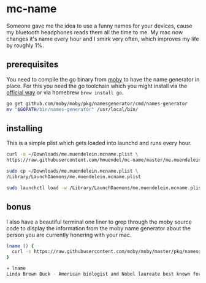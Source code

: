 # mc-name

Someone gave me the idea to use a funny names for your devices, cause my 
bluetooth headphones reads them all the time to me. My mac now changes it's name 
every hour and I smirk very often, which improves my life by roughly 1%.

## prerequisites

You need to compile the go binary from 
[moby](https://github.com/moby/moby/blob/master/pkg/namesgenerator/cmd/names-generator/main.go)
to have the name generator in place. For this you need the go toolchain which
you might install via the [official way](https://golang.org/doc/install)
or via homebrew `brew install go`.

```bash
go get github.com/moby/moby/pkg/namesgenerator/cmd/names-generator
mv "$GOPATH/bin/names-generator" /usr/local/bin/
```


## installing

This is a simple plist which gets loaded into launchd and runs every hour.

```bash
curl -o ~/Downloads/me.muendelein.mcname.plist \
https://raw.githubusercontent.com/hmuendel/mc-name/master/me.muendelein.mcname.xml

sudo cp ~/Downloads/me.muendelein.mcname.plist \
/Library/LaunchDaemons/me.muendelein.mcname.plist

sudo launchctl load -w /Library/LaunchDaemons/me.muendelein.mcname.plist
```



## bonus

I also have a beautiful terminal one liner to grep through the moby source code
to display the information from the moby name generator about the person you 
are currently honering with your mac.


```bash 
lname () {
  curl -s https://raw.githubusercontent.com/moby/moby/master/pkg/namesgenerator/names-generator.go | grep -B 1 $(scutil --get ComputerName | cut -d - -f 3) | grep // | sed -e 's|\s*//||' | xargs
}

» lname 
Linda Brown Buck - American biologist and Nobel laureate best known for her genetic and molecular analyses of the mechanisms of smell. https://en.wikipedia.org/wiki/Linda_B._Buck
```




